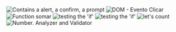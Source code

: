 
<img align="center" src="https://i.imgur.com/WtbiD7w.png" alt="Contains a alert, a confirm, a prompt">

<img align="center" src="https://i.imgur.com/uOpotR4.png" alt="DOM - Evento Clicar">

<img align="center" src="https://i.imgur.com/OiHfMIV.png" alt="Function somar">        

<img align="center" src="https://i.imgur.com/hjQdd7o.png" alt="testing the 'if'">    

<img align="center" src="https://i.imgur.com/cJpcfdT.png" alt="testing the 'if'">    

<img align="center" src="https://i.imgur.com/vD8ttnX.png" alt="let's count">  

<img align="center" src="https://i.imgur.com/hdyw47p.png" alt="Number. Analyzer and Validator">    
